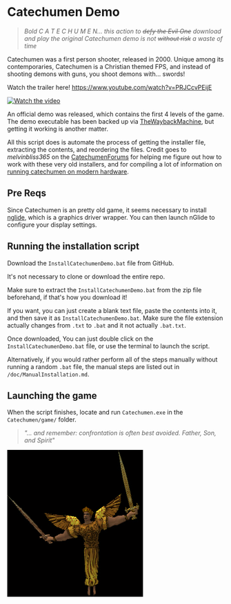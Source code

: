 # Catechumen Demo

> *Bold C A T E C H U M E N... this action to ~~defy the Evil One~~ download and play the original Catechumen demo is not ~~without risk~~ a waste of time*

Catechumen was a first person shooter, released in 2000.  Unique among its contemporaries, Catechumen is a Christian themed FPS, and instead of shooting demons with guns, you shoot demons with... swords!  

Watch the trailer here! https://www.youtube.com/watch?v=PRJCcvPEijE

[![Watch the video](https://img.youtube.com/vi/PRJCcvPEijE/hqdefault.jpg)](https://www.youtube.com/embed/PRJCcvPEijE)

An official demo was released, which contains the first 4 levels of the game.  The demo executable has been backed up via [TheWaybackMachine](http://web.archive.org/web/20060327231729/http://www.n-lightning.com/), but getting it working is another matter.  

All this script does is automate the process of getting the installer file, extracting the contents, and reordering the files.  Credit goes to *melvinbliss365* on the [CatechumenForums](https://catechumen.freeforums.net) for helping me figure out how to work with these very old installers, and for compiling a lot of information on [running catechumen on modern hardware](https://catechumen.freeforums.net/thread/13/catechumen-compatibility-compendium).  

## Pre Reqs

Since Catechumen is an pretty old game, it seems necessary to install [nglide](www.zeus-software.com/downloads/nglide), which is a graphics driver wrapper.   You can then launch nGlide to configure your display settings.  

## Running the installation script

Download the `InstallCatechumenDemo.bat` file from GitHub.  

It's not necessary to clone or download the entire repo.  

Make sure to extract the `InstallCatechumenDemo.bat` from the zip  file beforehand, if that's how you download it!

If you want, you can just create a blank text file, paste the contents into it, and then save it as `InstallCatechumenDemo.bat`.  Make sure the file extension actually changes from `.txt` to `.bat` and it not actually `.bat.txt`.  

Once downloaded, You can just double click on the `InstallCatechumenDemo.bat` file, or use the terminal to launch the script.

Alternatively, if you would rather perform all of the steps manually without running a random `.bat` file, the manual steps are listed out in `/doc/ManualInstallation.md`.  

## Launching the game

When the script finishes, locate and run `Catechumen.exe` in the `Catechumen/game/` folder.  

> *"... and remember: confrontation is often best avoided.  Father, Son, and Spirit"*

![](/docs/Angel0.jpg)
